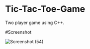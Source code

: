 # Tic-Tac-Toe-Game
Two player game using C++.



#Screenshot

![Screenshot (54)](https://github.com/user-attachments/assets/9d0fa3ec-7bab-4ea9-8035-b30d7552e383)
